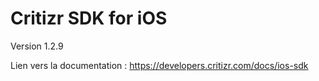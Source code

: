 # Critizr SDK for iOS

Version 1.2.9

Lien vers la documentation : https://developers.critizr.com/docs/ios-sdk
